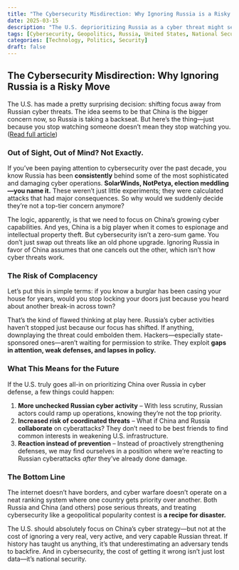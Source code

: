 ```yaml
---
title: "The Cybersecurity Misdirection: Why Ignoring Russia is a Risky Move"  
date: 2025-03-15  
description: "The U.S. deprioritizing Russia as a cyber threat might seem like a strategic shift, but is it a smart one? Let’s break it down."  
tags: [Cybersecurity, Geopolitics, Russia, United States, National Security]  
categories: [Technology, Politics, Security]  
draft: false  
---
```


## The Cybersecurity Misdirection: Why Ignoring Russia is a Risky Move  

The U.S. has made a pretty surprising decision: shifting focus away from Russian cyber threats. The idea seems to be that China is the bigger concern now, so Russia is taking a backseat. But here’s the thing—just because you stop watching someone doesn’t mean they stop watching you. ([Read full article](https://www.theguardian.com/us-news/2025/feb/28/trump-russia-hacking-cyber-security?utm_source=chatgpt.com))

### Out of Sight, Out of Mind? Not Exactly.

If you’ve been paying attention to cybersecurity over the past decade, you know Russia has been **consistently** behind some of the most sophisticated and damaging cyber operations. **SolarWinds, NotPetya, election meddling—you name it.** These weren’t just little experiments; they were calculated attacks that had major consequences. So why would we suddenly decide they’re not a top-tier concern anymore?

The logic, apparently, is that we need to focus on China’s growing cyber capabilities. And yes, China is a big player when it comes to espionage and intellectual property theft. But cybersecurity isn’t a zero-sum game. You don’t just swap out threats like an old phone upgrade. Ignoring Russia in favor of China assumes that one cancels out the other, which isn’t how cyber threats work.

### The Risk of Complacency

Let’s put this in simple terms: if you know a burglar has been casing your house for years, would you stop locking your doors just because you heard about another break-in across town? 

That’s the kind of flawed thinking at play here. Russia’s cyber activities haven’t stopped just because our focus has shifted. If anything, downplaying the threat could embolden them. Hackers—especially state-sponsored ones—aren’t waiting for permission to strike. They exploit **gaps in attention, weak defenses, and lapses in policy.**

### What This Means for the Future

If the U.S. truly goes all-in on prioritizing China over Russia in cyber defense, a few things could happen:
1. **More unchecked Russian cyber activity** – With less scrutiny, Russian actors could ramp up operations, knowing they’re not the top priority.
2. **Increased risk of coordinated threats** – What if China and Russia **collaborate** on cyberattacks? They don’t need to be best friends to find common interests in weakening U.S. infrastructure.
3. **Reaction instead of prevention** – Instead of proactively strengthening defenses, we may find ourselves in a position where we’re reacting to Russian cyberattacks *after* they’ve already done damage.

### The Bottom Line

The internet doesn’t have borders, and cyber warfare doesn’t operate on a neat ranking system where one country gets priority over another. Both Russia and China (and others) pose serious threats, and treating cybersecurity like a geopolitical popularity contest is **a recipe for disaster.** 

The U.S. should absolutely focus on China’s cyber strategy—but not at the cost of ignoring a very real, very active, and very capable Russian threat. If history has taught us anything, it’s that underestimating an adversary tends to backfire. And in cybersecurity, the cost of getting it wrong isn’t just lost data—it’s national security.
